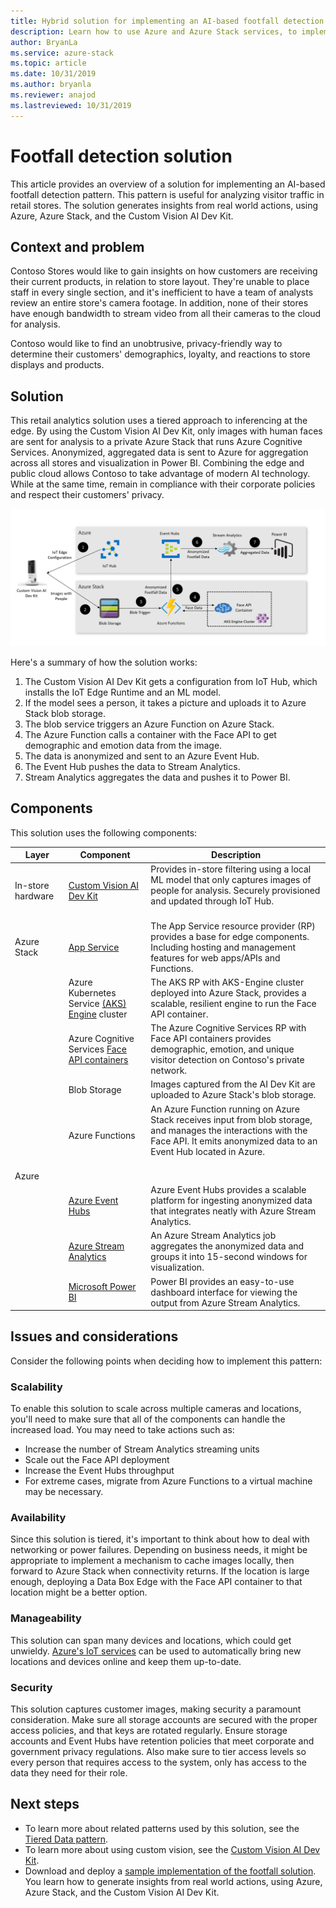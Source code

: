 ```yaml
---
title: Hybrid solution for implementing an AI-based footfall detection pattern using Azure and Azure Stack
description: Learn how to use Azure and Azure Stack services, to implement an AI-based footfall detection pattern for analyzing retail store traffic.
author: BryanLa
ms.service: azure-stack
ms.topic: article
ms.date: 10/31/2019
ms.author: bryanla
ms.reviewer: anajod
ms.lastreviewed: 10/31/2019
---
```


# Footfall detection solution

This article provides an overview of a solution for implementing an AI-based footfall detection pattern. This pattern is useful for analyzing visitor traffic in retail stores. The solution generates insights from real world actions, using Azure, Azure Stack, and the Custom Vision AI Dev Kit.

## Context and problem

Contoso Stores would like to gain insights on how customers are receiving their current products, in relation to store layout. They're unable to place staff in every single section, and it's inefficient to have a team of analysts review an entire store's camera footage. In addition, none of their stores have enough bandwidth to stream video from all their cameras to the cloud for analysis. 

Contoso would like to find an unobtrusive, privacy-friendly way to determine their customers' demographics, loyalty, and reactions to store displays and products.

## Solution

This retail analytics solution uses a tiered approach to inferencing at the edge. By using the Custom Vision AI Dev Kit, only images with human faces are sent for analysis to a private Azure Stack that runs Azure Cognitive Services. Anonymized, aggregated data is sent to Azure for aggregation across all stores and visualization in Power BI. Combining the edge and public cloud allows Contoso to take advantage of modern AI technology. While at the same time, remain in compliance with their corporate policies and respect their customers' privacy.

[![Footfall detection pattern](media/hybrid-pattern-ai-footfall-detection/solution-architecture.png)](media/hybrid-pattern-ai-footfall-detection/solution-architecture.png)

Here's a summary of how the solution works: 

1. The Custom Vision AI Dev Kit gets a configuration from IoT Hub, which installs the IoT Edge Runtime and an ML model.
2. If the model sees a person, it takes a picture and uploads it to Azure Stack blob storage. 
3. The blob service triggers an Azure Function on Azure Stack. 
4. The Azure Function calls a container with the Face API to get demographic and emotion data from the image.
5. The data is anonymized and sent to an Azure Event Hub.
6. The Event Hub pushes the data to Stream Analytics.
7. Stream Analytics aggregates the data and pushes it to Power BI.

## Components

This solution uses the following components:

| Layer | Component | Description |
|----------|-----------|-------------|
| In-store hardware | [Custom Vision AI Dev Kit](https://azure.github.io/Vision-AI-DevKit-Pages/) | Provides in-store filtering using a local ML model that only captures images of people for analysis. Securely provisioned and updated through IoT Hub.<br><br>|
| Azure Stack | [App Service](../operator/azure-stack-app-service-overview.md) | The App Service resource provider (RP) provides a base for edge components. Including hosting and management features for web apps/APIs and Functions. |
| | Azure Kubernetes Service [(AKS) Engine](https://github.com/Azure/aks-engine) cluster | The AKS RP with AKS-Engine cluster deployed into Azure Stack, provides a scalable, resilient engine to run the Face API container. |
| | Azure Cognitive Services [Face API containers](/azure/cognitive-services/face/face-how-to-install-containers)| The Azure Cognitive Services RP with Face API containers provides demographic, emotion, and unique visitor detection on Contoso's private network. |
| | Blob Storage | Images captured from the AI Dev Kit are uploaded to Azure Stack's blob storage. |
| | Azure Functions | An Azure Function running on Azure Stack receives input from blob storage, and manages the interactions with the Face API. It emits anonymized data to an Event Hub located in Azure.<br><br>|
| Azure |  |  |
|  | [Azure Event Hubs](/azure/event-hubs/) | Azure Event Hubs provides a scalable platform for ingesting anonymized data that integrates neatly with Azure Stream Analytics. |
|  | [Azure Stream Analytics](/azure/stream-analytics/) | An Azure Stream Analytics job aggregates the anonymized data and groups it into 15-second windows for visualization. |
|  | [Microsoft Power BI](https://powerbi.microsoft.com/) | Power BI provides an easy-to-use dashboard interface for viewing the output from Azure Stream Analytics. |

## Issues and considerations

Consider the following points when deciding how to implement this pattern:

### Scalability 

To enable this solution to scale across multiple cameras and locations, you'll need to make sure that all of the components can handle the increased load. You may need to take actions such as:

- Increase the number of Stream Analytics streaming units
- Scale out the Face API deployment
- Increase the Event Hubs throughput
- For extreme cases, migrate from Azure Functions to a virtual machine may be necessary.

### Availability

Since this solution is tiered, it's important to think about how to deal with networking or power failures. Depending on business needs, it might be appropriate to implement a mechanism to cache images locally, then forward to Azure Stack when connectivity returns. If the location is large enough, deploying a Data Box Edge with the Face API container to that location might be a better option.

### Manageability

This solution can span many devices and locations, which could get unwieldy. [Azure's IoT services](/azure/iot-fundamentals/) can be used to automatically bring new locations and devices online and keep them up-to-date. 

### Security

This solution captures customer images, making security a paramount consideration. Make sure all storage accounts are secured with the proper access policies, and that keys are rotated regularly. Ensure storage accounts and Event Hubs have retention policies that meet corporate and government privacy regulations. Also make sure to tier access levels so every person that requires access to the system, only has access to the data they need for their role.

## Next steps

- To learn more about related patterns used by this solution, see the [Tiered Data pattern](azure-stack-solution-staged-data.md). 
- To learn more about using custom vision, see the [Custom Vision AI Dev Kit](https://azure.github.io/Vision-AI-DevKit-Pages/). 
- Download and deploy a [sample implementation of the footfall solution](https://github.com/Azure-Samples/azure-intelligent-edge-patterns/tree/master/footfall-analysis). You learn how to generate insights from real world actions, using Azure, Azure Stack, and the Custom Vision AI Dev Kit.   
